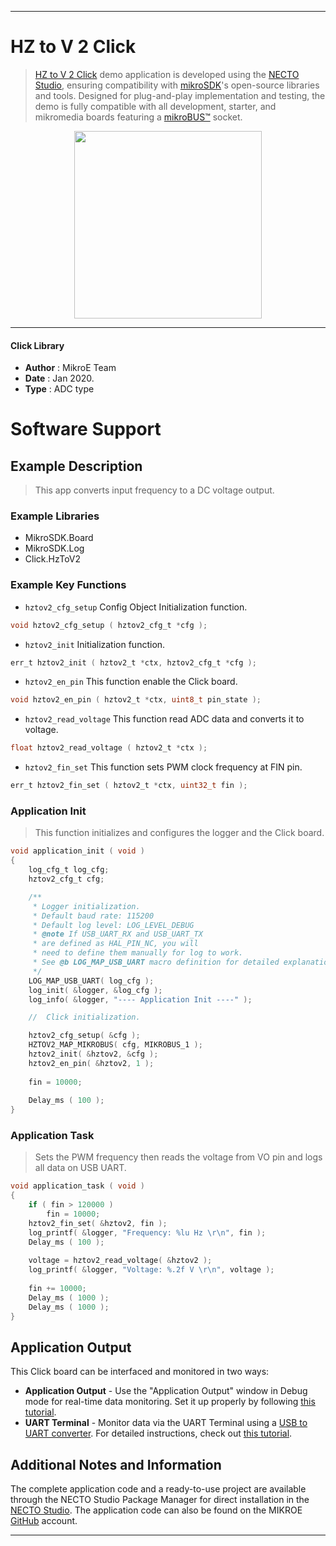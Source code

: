 
---
# HZ to V 2 Click

> [HZ to V 2 Click](https://www.mikroe.com/?pid_product=MIKROE-3126) demo application is developed using
the [NECTO Studio](https://www.mikroe.com/necto), ensuring compatibility with [mikroSDK](https://www.mikroe.com/mikrosdk)'s
open-source libraries and tools. Designed for plug-and-play implementation and testing, the demo is fully compatible with
all development, starter, and mikromedia boards featuring a [mikroBUS&trade;](https://www.mikroe.com/mikrobus) socket.

<p align="center">
  <img src="https://www.mikroe.com/?pid_product=MIKROE-3126&image=1" height=300px>
</p>

---

#### Click Library

- **Author**        : MikroE Team
- **Date**          : Jan 2020.
- **Type**          : ADC type

# Software Support

## Example Description

> This app converts input frequency to a DC voltage output.

### Example Libraries

- MikroSDK.Board
- MikroSDK.Log
- Click.HzToV2

### Example Key Functions

- `hztov2_cfg_setup` Config Object Initialization function. 
```c
void hztov2_cfg_setup ( hztov2_cfg_t *cfg );
``` 
 
- `hztov2_init` Initialization function. 
```c
err_t hztov2_init ( hztov2_t *ctx, hztov2_cfg_t *cfg );
```

- `hztov2_en_pin` This function enable the Click board. 
```c
void hztov2_en_pin ( hztov2_t *ctx, uint8_t pin_state );
```

- `hztov2_read_voltage` This function read ADC data and converts it to voltage. 
```c
float hztov2_read_voltage ( hztov2_t *ctx );
```
 
- `hztov2_fin_set` This function sets PWM clock frequency at FIN pin. 
```c
err_t hztov2_fin_set ( hztov2_t *ctx, uint32_t fin );
```

### Application Init

> This function initializes and configures the logger and the Click board.

```c
void application_init ( void )
{
    log_cfg_t log_cfg;
    hztov2_cfg_t cfg;

    /** 
     * Logger initialization.
     * Default baud rate: 115200
     * Default log level: LOG_LEVEL_DEBUG
     * @note If USB_UART_RX and USB_UART_TX 
     * are defined as HAL_PIN_NC, you will 
     * need to define them manually for log to work. 
     * See @b LOG_MAP_USB_UART macro definition for detailed explanation.
     */
    LOG_MAP_USB_UART( log_cfg );
    log_init( &logger, &log_cfg );
    log_info( &logger, "---- Application Init ----" );

    //  Click initialization.

    hztov2_cfg_setup( &cfg );
    HZTOV2_MAP_MIKROBUS( cfg, MIKROBUS_1 );
    hztov2_init( &hztov2, &cfg );
    hztov2_en_pin( &hztov2, 1 );
    
    fin = 10000;
    
    Delay_ms ( 100 );
}
```

### Application Task

> Sets the PWM frequency then reads the voltage from VO pin and logs all data on USB UART.

```c
void application_task ( void )
{
    if ( fin > 120000 )
        fin = 10000;
    hztov2_fin_set( &hztov2, fin );
    log_printf( &logger, "Frequency: %lu Hz \r\n", fin );
    Delay_ms ( 100 );
    
    voltage = hztov2_read_voltage( &hztov2 );
    log_printf( &logger, "Voltage: %.2f V \r\n", voltage );
    
    fin += 10000;
    Delay_ms ( 1000 );
    Delay_ms ( 1000 );
}
```

## Application Output

This Click board can be interfaced and monitored in two ways:
- **Application Output** - Use the "Application Output" window in Debug mode for real-time data monitoring.
Set it up properly by following [this tutorial](https://www.youtube.com/watch?v=ta5yyk1Woy4).
- **UART Terminal** - Monitor data via the UART Terminal using
a [USB to UART converter](https://www.mikroe.com/click/interface/usb?interface*=uart,uart). For detailed instructions,
check out [this tutorial](https://help.mikroe.com/necto/v2/Getting%20Started/Tools/UARTTerminalTool).

## Additional Notes and Information

The complete application code and a ready-to-use project are available through the NECTO Studio Package Manager for 
direct installation in the [NECTO Studio](https://www.mikroe.com/necto). The application code can also be found on
the MIKROE [GitHub](https://github.com/MikroElektronika/mikrosdk_click_v2) account.

---
